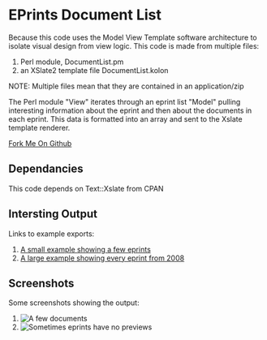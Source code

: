 EPrints Document List
=====================
Because this code uses the Model View Template software architecture to 
isolate visual design from view logic. This code is made from multiple
files:

1. Perl module, DocumentList.pm
2. an XSlate2 template file DocumentList.kolon

NOTE: Multiple files mean that they are contained in an application/zip

The Perl module "View" iterates through an eprint list "Model" pulling
interesting information about the eprint and then about the documents in
each eprint. This data is formatted into an array and sent to the Xslate
template renderer.

[Fork Me On Github](https://github.com/graingert/EPrints-Document-List "EPrints Document List git repository")

Dependancies
------------
This code depends on Text::Xslate from CPAN

Intersting Output
-----------------
Links to example exports:

1. [A small example showing a few eprints](http://kanga-tag1g09.ecs.soton.ac.uk/cgi/exportview/creators/Al-Huseiny=3AMuayed=3A=3A/DocumentList/Al-Huseiny=3AMuayed=3A=3A.html)
2. [A large example showing every eprint from 2008](http://kanga-tag1g09.ecs.soton.ac.uk/cgi/exportview/year/2008/DocumentList/2008.html)

Screenshots
-----------
Some screenshots showing the output:

1. ![A few documents](http://dl.dropbox.com/u/1353167/Eprints/a_few_documents.png)
2. ![Sometimes eprints have no previews](http://dl.dropbox.com/u/1353167/Eprints/sometimes_eprints_have_no_previews.png)

